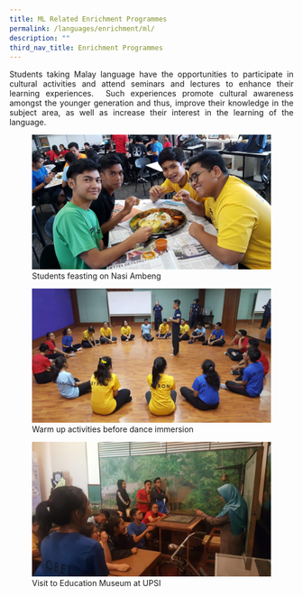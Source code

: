 ```yaml
---
title: ML Related Enrichment Programmes
permalink: /languages/enrichment/ml/
description: ""
third_nav_title: Enrichment Programmes
---
```


<div align=justify>
<p>
Students taking Malay language have the opportunities to participate in cultural activities and attend seminars and lectures to enhance their learning experiences.  Such experiences promote cultural awareness amongst the younger generation and thus, improve their knowledge in the subject area, as well as increase their interest in the learning of the language.</p>

<figure>
<img src="/images/ML%20Related%201.jpg">
<figcaption>Students feasting on Nasi Ambeng</figcaption></figure>
	
<figure>
<img src="/images/ML%20Related%202.jpg">
<figcaption>Warm up activities before dance immersion</figcaption></figure>

<figure>
<img src="/images/ML%20Related%203.jpg">
<figcaption>Visit to Education Museum at UPSI</figcaption></figure>